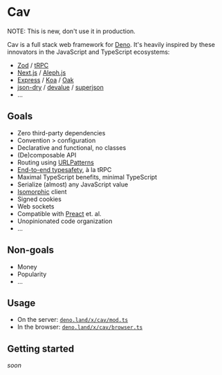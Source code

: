 # Cav

NOTE: This is new, don't use it in production.

Cav is a full stack web framework for [Deno](https://deno.land). It's heavily
inspired by these innovators in the JavaScript and TypeScript ecosystems:

- [Zod](https://github.com/colinhacks/zod) / [tRPC](https://trpc.io)
- [Next.js](https://nextjs.org/) / [Aleph.js](https://alephjs.org/)
- [Express](https://expressjs.com/) / [Koa](https://koajs.com/) /
  [Oak](https://oakserver.github.io/oak/)
- [json-dry](https://github.com/11ways/json-dry) /
  [devalue](https://github.com/Rich-Harris/devalue) /
  [superjson](https://github.com/blitz-js/superjson)
- ...

## Goals

- Zero third-party dependencies
- Convention > configuration
- Declarative and functional, no classes
- (De)composable API
- Routing using
  [URLPatterns](https://developer.mozilla.org/en-US/docs/Web/API/URL_Pattern_API)
- [End-to-end typesafety](https://colinhacks.com/essays/painless-typesafety),
  à la tRPC
- Maximal TypeScript benefits, minimal TypeScript
- Serialize (almost) any JavaScript value
- [Isomorphic](https://en.wikipedia.org/wiki/Isomorphic_JavaScript) client
- Signed cookies
- Web sockets
- Compatible with [Preact](https://preactjs.com) et. al.
- Unopinionated code organization
- ...

## Non-goals

- Money
- Popularity
- ...

## Usage

- On the server: [`deno.land/x/cav/mod.ts`](https://deno.land/x/cav/mod.ts)
- In the browser:
  [`deno.land/x/cav/browser.ts`](https://deno.land/x/cav/browser.ts)

## Getting started

*soon*
